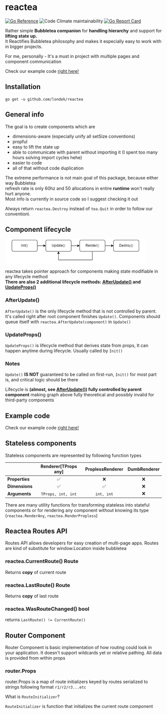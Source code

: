 # reactea

[![Go Reference](https://pkg.go.dev/badge/github.com/londek/reactea.svg)](https://pkg.go.dev/github.com/londek/reactea)
![Code Climate maintainability](https://img.shields.io/codeclimate/maintainability-percentage/Londek/reactea)
[![Go Report Card](https://goreportcard.com/badge/github.com/londek/reactea)](https://goreportcard.com/report/github.com/londek/reactea)

Rather simple **Bubbletea companion** for **handling hierarchy** and support for **lifting state up.**\
It Reactifies Bubbletea philosophy and makes it especially easy to work with in bigger projects.

For me, personally - It's a must in project with multiple pages and component communication

Check our example code [right here!](/example)

## Installation

`go get -u github.com/londek/reactea`

## General info

The goal is to create components which are

- dimensions-aware (especially unify all setSize conventions)
- propful
- easy to lift the state up
- able to communicate with parent without importing it (I spent too many hours solving import cycles hehe)
- easier to code
- all of that without code duplication

The extreme performance is not main goal of this package, because either way Bubbletea\
refresh rate is only 60hz and 50 allocations in entire **runtime** won't really hurt anyone.\
Most info is currently in source code so I suggest checking it out

Always return `reactea.Destroy` instead of `tea.Quit` in order to follow our convention\

## Component lifecycle

![Component lifecycle image](.github/lifecycle-diagram.png)

reactea takes pointer approach for components
making state modifiable in any lifecycle method\
**There are also 2 additional lifecycle methods: [AfterUpdate()](#afterupdate) and [UpdateProps()](#updateprops)**

### AfterUpdate()

`AfterUpdate()` is the only lifecycle method that is not controlled by parent. It's called right after root component finishes `Update()`. Components should queue itself with `reactea.AfterUpdate(component)` in `Update()`

### UpdateProps()

`UpdateProps()` is lifecycle method that derives state from props, It can happen anytime during lifecycle. Usually called by `Init()`

### Notes

`Update()` **IS NOT** guaranteed to be called on first-run, `Init()` for most part is, and critical logic should be there

Lifecycle is **(almost, see [AfterUpdate()](#afterupdate)) fully controlled by parent component** making graph above fully theoretical and possibly invalid for third-party components

## Example code

Check our example code [right here!](/example)

## Stateless components

Stateless components are represented by following function types

|   | Renderer[TProps any] | ProplessRenderer | DumbRenderer |
|----------------|:----------:|:------------------:|:--------------:|
| **Properties** | ✅        | ❌                | ❌            |
| **Dimensions** | ✅        | ✅                | ❌            |
| **Arguments** | `TProps, int, int`        | `int, int`                | ❌           |

There are many utility functions for transforming stateless into stateful components or for rendering any component without knowing its type (`reactea.RenderAny`, `reactea.RenderPropless`)

## Reactea Routes API

Routes API allows developers for easy creation of multi-page apps.
Routes are kind of substitute for window.Location inside bubbletea

### reactea.CurrentRoute() Route

Returns **copy** of current route

### reactea.LastRoute() Route

Returns **copy** of last route

### reactea.WasRouteChanged() bool

returns `LastRoute() != CurrentRoute()`

## Router Component

Router Component is basic implementation of how routing could look in your application.
It doesn't support wildcards yet or relative pathing. All data is provided from within props

### router.Props

router.Props is a map of route initializers keyed by routes serialized to strings following format `r1/r2/r3...etc`

What is `RouteInitializer`?

`RouteInitializer` is function that initializes the current route component
